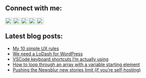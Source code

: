 ## Connect with me:
[<img align="left" alt="Latz | Twitter" width="22px" src="https://cdn.jsdelivr.net/npm/simple-icons@v3/icons/twitter.svg" />](https://twitter.com/Latz)
[<img align="left" alt="Latz | LinkedIn" width="22px" src="https://cdn.jsdelivr.net/npm/simple-icons@v3/icons/linkedin.svg" />](https://www.linkedin.com/in/lutz-schr%C3%B6er-a694a42a/)
[<img align="left" alt="Latz | Xing" width="22px" src="https://cdn.jsdelivr.net/npm/simple-icons@v3/icons/xing.svg" />](https://www.xing.com/profile/Lutz_Schroeer/cv)
[<img align="left" alt="Latz | Mastodon" width="22px" src="https://cdn.jsdelivr.net/npm/simple-icons@v3/icons/mastodon.svg" />](https://www.mastodon.social/@Latz)
[<img align="left" alt="Latz | Mastodon" width="22px" src="https://cdn.jsdelivr.net/npm/simple-icons@v3/icons/threads.svg" />](https://www.threads.net/@latz_katz)

<br>

## Latest blog posts:
<!-- BLOG-POST-LIST:START -->
- [My 10 simple UX rules](https://elektroelch.net/my-10-simple-ux-rules/)
- [We need a LoDash for WordPress](https://elektroelch.net/we-need-a-lodash-for-wordpress/)
- [VSCode keyboard shortcuts I’m actually using](https://elektroelch.net/vscode-keyboard-shortcuts-im-actually-using/)
- [How to loop through an array with a variable starting element](https://elektroelch.net/how-to-loop-through-an-array-with-a-variable-starting-element/)
- [Pushing the Newsblur new stories limit &lpar;if you’re self-hosting&rpar;](https://elektroelch.net/pushing-the-newsblur-new-stories-limit-if-youre-self-hosting/)
<!-- BLOG-POST-LIST:END -->

